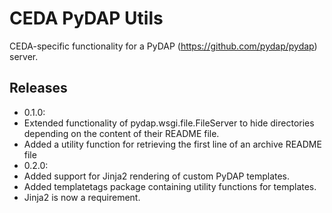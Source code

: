 # CEDA PyDAP Utils
CEDA-specific functionality for a PyDAP (https://github.com/pydap/pydap) server.

## Releases
- 0.1.0:
 - Extended functionality of pydap.wsgi.file.FileServer to hide directories
   depending on the content of their README file.
 - Added a utility function for retrieving the first line of an archive README
   file
- 0.2.0:
 - Added support for Jinja2 rendering of custom PyDAP templates.
 - Added templatetags package containing utility functions for templates.
 - Jinja2 is now a requirement.
